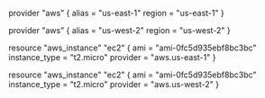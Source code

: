 provider "aws" {
    alias = "us-east-1"
    region = "us-east-1"
}

provider "aws" {
    alias = "us-west-2"
    region = "us-west-2"
}

resource "aws_instance" "ec2" {
    ami = "ami-0fc5d935ebf8bc3bc"
    instance_type = "t2.micro"
    provider = "aws.us-east-1"
}

resource "aws_instance" "ec2" {
    ami = "ami-0fc5d935ebf8bc3bc"
    instance_type = "t2.micro"
    provider = "aws.us-west-2"
}
